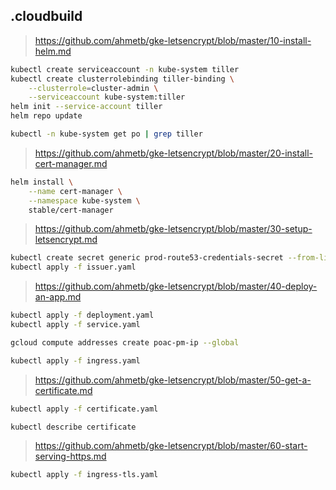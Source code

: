 ## .cloudbuild

> https://github.com/ahmetb/gke-letsencrypt/blob/master/10-install-helm.md
```bash
kubectl create serviceaccount -n kube-system tiller
kubectl create clusterrolebinding tiller-binding \
    --clusterrole=cluster-admin \
    --serviceaccount kube-system:tiller
helm init --service-account tiller
helm repo update

kubectl -n kube-system get po | grep tiller
```

> https://github.com/ahmetb/gke-letsencrypt/blob/master/20-install-cert-manager.md
```bash
helm install \
    --name cert-manager \
    --namespace kube-system \
    stable/cert-manager
```

> https://github.com/ahmetb/gke-letsencrypt/blob/master/30-setup-letsencrypt.md
```bash
kubectl create secret generic prod-route53-credentials-secret --from-literal=secret-access-key=
kubectl apply -f issuer.yaml
```

> https://github.com/ahmetb/gke-letsencrypt/blob/master/40-deploy-an-app.md
```bash
kubectl apply -f deployment.yaml
kubectl apply -f service.yaml

gcloud compute addresses create poac-pm-ip --global

kubectl apply -f ingress.yaml
```

> https://github.com/ahmetb/gke-letsencrypt/blob/master/50-get-a-certificate.md
```bash
kubectl apply -f certificate.yaml

kubectl describe certificate
```

> https://github.com/ahmetb/gke-letsencrypt/blob/master/60-start-serving-https.md
```bash
kubectl apply -f ingress-tls.yaml
```
